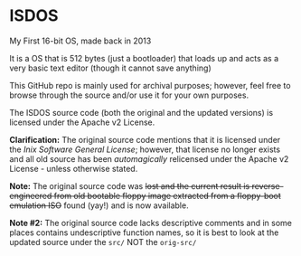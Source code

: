 # ISDOS
My First 16-bit OS, made back in 2013

It is a OS that is 512 bytes (just a bootloader) that loads up and acts as a very
basic text editor (though it cannot save anything)

This GitHub repo is mainly used for archival purposes; however, feel free to browse through
the source and/or use it for your own purposes.

The ISDOS source code (both the original and the updated versions) is licensed under the Apache v2 License. 

**Clarification:** The original source code mentions that it is licensed under the *Inix Software General License*; however, that license no longer exists and all old source has been _automagically_ relicensed under the Apache v2 License - unless otherwise stated.

**Note:** The original source code was ~~lost and the current result is reverse-engineered from old bootable
floppy image extracted from a floppy-boot emulation ISO~~ found (yay!) and is now available. 

**Note #2:** The original source code lacks descriptive comments and in some places contains undescriptive
function names, so it is best to look at the updated source under the `src/` NOT the `orig-src/`
